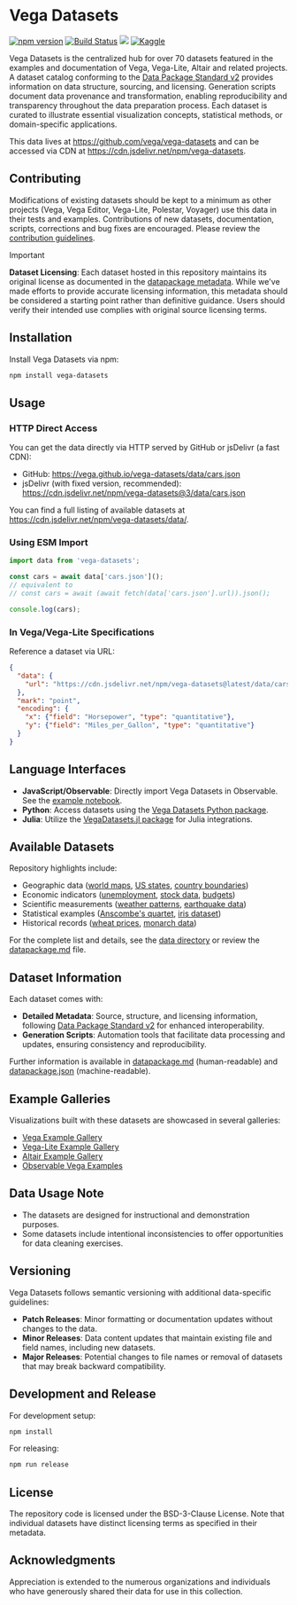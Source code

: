 # Vega Datasets

[![npm version](https://img.shields.io/npm/v/vega-datasets.svg)](https://www.npmjs.com/package/vega-datasets)
[![Build Status](https://github.com/vega/vega-datasets/workflows/Test/badge.svg)](https://github.com/vega/vega-datasets/actions)
[![](https://data.jsdelivr.com/v1/package/npm/vega-datasets/badge?style=rounded)](https://www.jsdelivr.com/package/npm/vega-datasets)
[![Kaggle](https://img.shields.io/badge/Kaggle-035a7d?style=plastic&logo=kaggle&logoColor=white)](https://www.kaggle.com/organizations/vega-datasets)

Vega Datasets is the centralized hub for over 70 datasets featured in the examples and documentation of Vega, Vega-Lite, Altair and related projects. A dataset catalog conforming to the [Data Package Standard v2](https://datapackage.org/blog/2024-06-26-v2-release/) provides information on data structure, sourcing, and licensing. Generation scripts document data provenance and transformation, enabling reproducibility and transparency throughout the data preparation process. Each dataset is curated to illustrate essential visualization concepts, statistical methods, or domain-specific applications.

This data lives at https://github.com/vega/vega-datasets and can be accessed via CDN at https://cdn.jsdelivr.net/npm/vega-datasets.

## Contributing

Modifications of existing datasets should be kept to a minimum as other projects (Vega, Vega Editor, Vega-Lite, Polestar, Voyager) use this data in their tests and examples. Contributions of new datasets, documentation, scripts, corrections and bug fixes are encouraged. Please review the [contribution guidelines](CONTRIBUTING.md).

> [!IMPORTANT]  
> **Dataset Licensing**: Each dataset hosted in this repository maintains its original license as documented in the [datapackage metadata](datapackage.md). While we've made efforts to provide accurate licensing information, this metadata should be considered a starting point rather than definitive guidance. Users should verify their intended use complies with original source licensing terms.

## Installation

Install Vega Datasets via npm:

```bash
npm install vega-datasets
```

## Usage

### HTTP Direct Access

You can get the data directly via HTTP served by GitHub or jsDelivr (a fast CDN):

- GitHub: https://vega.github.io/vega-datasets/data/cars.json
- jsDelivr (with fixed version, recommended): https://cdn.jsdelivr.net/npm/vega-datasets@3/data/cars.json

You can find a full listing of available datasets at https://cdn.jsdelivr.net/npm/vega-datasets/data/.

### Using ESM Import

```typescript
import data from 'vega-datasets';

const cars = await data['cars.json']();
// equivalent to
// const cars = await (await fetch(data['cars.json'].url)).json();

console.log(cars);
```

### In Vega/Vega-Lite Specifications

Reference a dataset via URL:

```json
{
  "data": {
    "url": "https://cdn.jsdelivr.net/npm/vega-datasets@latest/data/cars.json"
  },
  "mark": "point",
  "encoding": {
    "x": {"field": "Horsepower", "type": "quantitative"},
    "y": {"field": "Miles_per_Gallon", "type": "quantitative"}
  }
}
```

## Language Interfaces

- **JavaScript/Observable**: Directly import Vega Datasets in Observable. See the [example notebook](https://observablehq.com/@vega/vega-datasets).
- **Python**: Access datasets using the [Vega Datasets Python package](https://github.com/altair-viz/vega_datasets).
- **Julia**: Utilize the [VegaDatasets.jl package](https://github.com/davidanthoff/VegaDatasets.jl) for Julia integrations.

## Available Datasets

Repository highlights include:

- Geographic data ([world maps](datapackage.md#world-110mjson), [US states](datapackage.md#us-10mjson), [country boundaries](datapackage.md#world-110mjson))
- Economic indicators ([unemployment](datapackage.md#unemploymenttsv), [stock data](datapackage.md#stockscsv), [budgets](datapackage.md#budgetjson))
- Scientific measurements ([weather patterns](datapackage.md#seattle-weathercsv), [earthquake data](datapackage.md#earthquakesjson))
- Statistical examples ([Anscombe's quartet](datapackage.md#anscombesjson), [iris dataset](datapackage.md#irisjson))
- Historical records ([wheat prices](datapackage.md#wheatjson), [monarch data](datapackage.md#monarchsjson))

For the complete list and details, see the [data directory](https://github.com/vega/vega-datasets/tree/main/data) or review the [datapackage.md](https://github.com/vega/vega-datasets/blob/main/datapackage.md#resources) file.

## Dataset Information

Each dataset comes with:

- **Detailed Metadata**: Source, structure, and licensing information, following [Data Package Standard v2](https://datapackage.org/) for enhanced interoperability.
- **Generation Scripts**: Automation tools that facilitate data processing and updates, ensuring consistency and reproducibility.

Further information is available in [datapackage.md](https://github.com/vega/vega-datasets/blob/main/datapackage.md) (human-readable) and [datapackage.json](https://github.com/vega/vega-datasets/blob/main/datapackage.json) (machine-readable).

## Example Galleries

Visualizations built with these datasets are showcased in several galleries:

- [Vega Example Gallery](https://vega.github.io/vega/examples/)
- [Vega-Lite Example Gallery](https://vega.github.io/vega-lite/examples/)
- [Altair Example Gallery](https://altair-viz.github.io/gallery/index.html)
- [Observable Vega Examples](https://observablehq.com/@vega)

## Data Usage Note

- The datasets are designed for instructional and demonstration purposes.
- Some datasets include intentional inconsistencies to offer opportunities for data cleaning exercises.

## Versioning

Vega Datasets follows semantic versioning with additional data-specific guidelines:

- **Patch Releases**: Minor formatting or documentation updates without changes to the data.
- **Minor Releases**: Data content updates that maintain existing file and field names, including new datasets.
- **Major Releases**: Potential changes to file names or removal of datasets that may break backward compatibility.

## Development and Release

For development setup:

```bash
npm install
```

For releasing:

```bash
npm run release
```

## License

The repository code is licensed under the BSD-3-Clause License. Note that individual datasets have distinct licensing terms as specified in their metadata.

## Acknowledgments

Appreciation is extended to the numerous organizations and individuals who have generously shared their data for use in this collection.